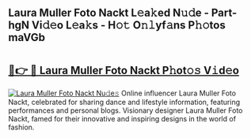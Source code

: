 ## Laura Muller Foto Nackt L𝚎a𝚔ed N𝚞𝚍e - Part-hgN Vi𝚍𝚎o L𝚎a𝚔s - H𝚘𝚝 O𝚗𝚕yf𝚊ns P𝚑𝚘tos maVGb

# <h2><a href="http://kfc0nl.oniu.top/?m=Laura+Muller+Foto+Nackt">🔗👉 🔴 Laura Muller Foto Nackt P𝚑ot𝚘𝚜 V𝚒d𝚎o</a></h2>

[![Laura Muller Foto Nackt Nu𝚍e𝚜](https://i.imgur.com/0qMVB7G.gif)](http://kfc0nl.oniu.top/?m=Laura+Muller+Foto+Nackt)
Online influencer Laura Muller Foto Nackt, celebrated for sharing dance and lifestyle information, featuring performances and personal blogs. Visionary designer Laura Muller Foto Nackt, famed for their innovative and inspiring designs in the world of fashion.  
